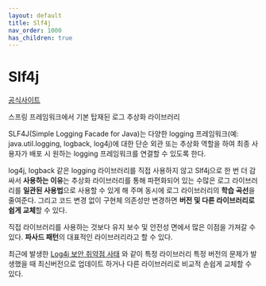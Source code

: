 ```yaml
---
layout: default
title: Slf4j
nav_order: 1000
has_children: true
---
```


# Slf4j
[공식사이트](http://www.slf4j.org/) 

스프링 프레임워크에서 기본 탑재된 로그 추상화 라이브러리

SLF4J(Simple Logging Facade for Java)는 다양한 logging 프레임워크(예: java.util.logging, logback, log4j)에 대한 단순 외관 또는 추상화 역할을 하여 최종 사용자가 배포 시 원하는 logging 프레임워크를 연결할 수 있도록 한다.

log4j, logback 같은 logging 라이브러리를 직접 사용하지 않고 Slf4j으로 한 번 더 감싸서 **사용하는 이유**는 추상화 라이브러리를 통해 파편화되어 있는 수많은 로그 라이브러리를 **일관된 사용법**으로 사용할 수 있게 해 주며 동시에 로그 라이브러리의 **학습 곡선**을 줄여준다. 그리고 코드 변경 없이 구현체 의존성만 변경하면 **버전 및 다른 라이브러리로 쉽게 교체**할 수 있다.

직접 라이브러리를 사용하는 것보다 유지 보수 및 안전성 면에서 많은 이점을 가져갈 수 있다. **파사드 패턴**의 대표적인 라이브러리라고 할 수 있다.

최근에 발생한 [Log4j 보안 취약점 사태](https://namu.wiki/w/Log4j%20%EB%B3%B4%EC%95%88%20%EC%B7%A8%EC%95%BD%EC%A0%90%20%EC%82%AC%ED%83%9C?from=Log4j#Log4j) 와 같이 특정 라이브러리 특정 버전의 문제가 발생했을 때 최신버전으로 업데이트 하거나 다른 라이브러리로 비교적 손쉽게 교체할 수 있다.

